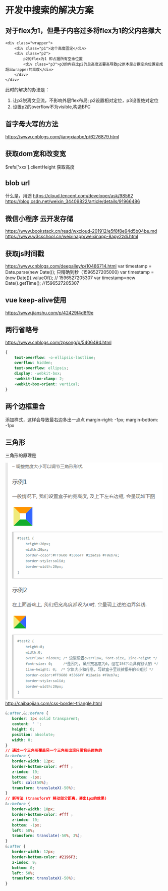 # 开发中搜索的解决方案

## 对于flex为1，但是子内容过多将flex为1的父内容撑大

``` //https://my.oschina.net/u/3407699/blog/1924700/
<div class="wrapper">
    <div class="p1">这个高度固定</div>
    <div class="p2">
        p2的flex为1 即占据所有空余位置
        <div class="p3">p3的内容比p2的总高度还要高导致p2原本是占据空余位置变成超出wrapper的高度</div>
    </div>
</div>
```

此时的解决的办法是：

1. 让p3脱离文旦流，不影响外层flex布局; p2设置相对定位，p3设置绝对定位
2. 设置p2的overflow不为visible,构造BFC

## 首字母大写的方法

<https://www.cnblogs.com/jiangxiaobo/p/6276879.html>

## 获取dom宽和改变宽

$refs['xxx'].clientHeight 获取高度

## blob url

什么是，用途
<https://cloud.tencent.com/developer/ask/98562>
<https://blog.csdn.net/weixin_34409822/article/details/91966486>

## 微信小程序 云开发存储

https://www.bookstack.cn/read/wxcloud-201912/e5f8f8e94d5b04be.md
https://www.w3cschool.cn/weixinapp/weixinapp-8apy2zdi.html

## 获取js时间戳

<https://www.cnblogs.com/deepalley/p/10486714.html>
var timestamp = Date.parse(new Date()); 只精确到秒（1596527205000)
var timestamp = (new Date()).valueOf(); // 1596527205307
var timestamp=new Date().getTime();  //1596527205307

## vue keep-alive使用

<https://www.jianshu.com/p/42429f4d8f9e>

## 两行省略号

<https://www.cnblogs.com/zpsong/p/5406494.html>

```css
{
    text-overflow: -o-ellipsis-lastline;
    overflow: hidden;
    text-overflow: ellipsis;
    display: -webkit-box;
    -webkit-line-clamp: 2;
    -webkit-box-orient: vertical;
}
```

## 两个边框重合

添加样式，这样会导致最右边多出一点点
margin-right: -1px;
margin-bottom: -1px

## 三角形

三角形的原理是

![avatar](./三角形.png)
<http://caibaojian.com/css-border-triangle.html>

```css
&:after,&::before {
   border: 1px solid transparent;
   content: ' ';
   height: 0;
   position: absolute;
   width: 0;
}
// 通过一个三角形覆盖另一个三角形出现只带箭头颜色的
&::before {
   border-width: 12px;
   border-bottom-color: #fff ;
   z-index: 10;
   bottom: -1px;
   left: calc(50%);
   transform: translateX(-50%);
}
// 新写法 (transformY 移动部分距离，凑出1px的效果)
&::before {
   border-width: 10px;
   border-bottom-color: #fff ;
   z-index: 10;
   bottom: -1px;
   left: 50%;
   transform: translate(-50%, 3%);
}
&:after {
   border-width: 12px;
   border-bottom-color: #2196F3;
   z-index: 9;
   bottom: 0;
   left: 50%;
   transform: translateX(-50%);
}
```
